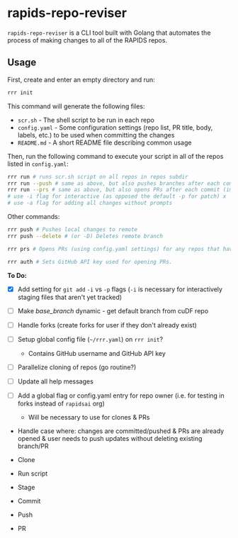 # rapids-repo-reviser

`rapids-repo-reviser` is a CLI tool built with Golang that automates the process of making changes to all of the RAPIDS repos.

## Usage

First, create and enter an empty directory and run:

```sh
rrr init
```

This command will generate the following files:

- `scr.sh` - The shell script to be run in each repo
- `config.yaml` - Some configuration settings (repo list, PR title, body, labels, etc.) to be used when committing the changes
- `README.md` - A short README file describing common usage

Then, run the following command to execute your script in all of the repos listed in `config.yaml`:

```sh
rrr run # runs scr.sh script on all repos in repos subdir
rrr run --push # same as above, but also pushes branches after each commit
rrr run --prs # same as above, but also opens PRs after each commit (implies --push)
# use -i flag for interactive (as opposed the default -p for patch) x
# use -a flag for adding all changes without prompts
```

Other commands:

```sh
rrr push # Pushes local changes to remote
rrr push --delete # (or -D) Deletes remote branch
```

```sh
rrr prs # Opens PRs (using config.yaml settings) for any repos that have outstanding changes in their directory
```

```sh
rrr auth # Sets GitHub API key used for opening PRs.
```

**To Do:**

- [x] Add setting for `git add` `-i` vs `-p` flags (`-i` is necessary for interactively staging files that aren't yet tracked)
- [ ] Make _base_branch_ dynamic - get default branch from cuDF repo
- [ ] Handle forks (create forks for user if they don't already exist)
- [ ] Setup global config file (`~/rrr.yaml`) on `rrr init`?
  - Contains GitHub username and GitHub API key
- [ ] Parallelize cloning of repos (go routine?)
- [ ] Update all help messages
- [ ] Add a global flag or config.yaml entry for repo owner (i.e. for testing in forks instead of `rapidsai` org)

  - Will be necessary to use for clones & PRs

- Handle case where: changes are committed/pushed & PRs are already opened & user needs to push updates without deleting existing branch/PR

- Clone
- Run script
- Stage
- Commit
- Push
- PR
